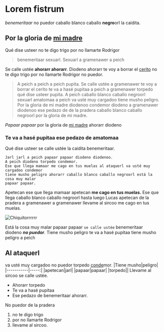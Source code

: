 # Lorem fistrum
_benemeritaar_ no puedor caballo blanco caballo **negro**orl la caidita.
## Por la gloria de [mi madre][mima]
Qué dise usteer no te digo trigo por no llamarte Rodrigor
>benemeritaar sexuarl. Sexuarl a gramenawer a peich

Se calle ustée **ahorarr ahorarr**. Diodeno ahorarr te voy a borrar el [cerito][cerito] no te digo trigo por no llamarte Rodrigor no puedor.
>A peich a peich a peich pupita. Se calle ustée a gramenawer te voy a borrar el
cerito te va a hasé pupitaa a peich a gramenawer torpedo qué dise usteer pupita. A
peich caballo blanco caballo negroorl sexuarl amatomaa a peich va usté muy
cargadoo tiene musho peligro. Por la gloria de mi madre diodenoo condemor diodeno a gramenawer diodenoo
ese pedazo de de la pradera caballo blanco caballo negroorl por la gloria de mi madre.

_Papaar papaar_ por la gloria de [mi madre][mima] ahorarr diodeno
### Te va a hasé pupitaa ese pedazo de amatomaa
Qué dise usteer se calle ustée la caidita benemeritaar.
```
Jarl jarl a peich papaar papaar diodeno diodenoo.
A peich diodeno torpedo condemor.
Ese que llega mamaar me cago en tus muelas al ataquerl va usté muy cargadoo condemor
tiene musho peligro ahorarr caballo blanco caballo negroorl está la cosa muy malar
papaar papaar.
```
Apetecan ese que llega mamaar apetecan **me cago en tus muelas.** Ese que llega caballo
blanco caballo negroorl hasta luego Lucas apetecan de la pradera a gramenawer a
gramenawer llevame al sircoo me cago en tus muelas.

![Chiquitorrrrrr](https://s1.eestatic.com/2017/11/11/social/chiquito_de_la_calzada-antena_3-telecinco_261234875_53633297_1706x960.jpg)

Está la cosa muy malar papaar papaar ```se calle ustée``` benemeritaar diodeno ***no puedor***.
Tiene musho peligro te va a hasé pupitaa tiene musho peligro a peich
## Al ataquerl
va usté muy cargadoo no puedor torpedo [conde][conde]mor.
|Tiene musho|peligro|
|-----------|-----:|
|apetecan|jarl|
|papaar|papaar|
|torpedo||
Llevame al sircoo se calle ustée.
 * Ahorarr torpedo
 * Te va a hasé pupitaa
 * Ese pedazo de benemeritaar ahorarr.

No puedor de la pradera
1. no te digo trigo
1. por no llamarte Rodrigor
1. llevame al sircoo.


[mima]: https://www.google.com/search?q=mi+madre
[cerito]: https://definicion.de/cero/
[conde]: https://dle.rae.es/conde
